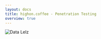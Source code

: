 ```yaml
---
layout: docs
title: highon.coffee - Penetration Testing
overview: true
---
```


![Data Lelz](http://i.imgur.com/OaQWMlu.gif)
